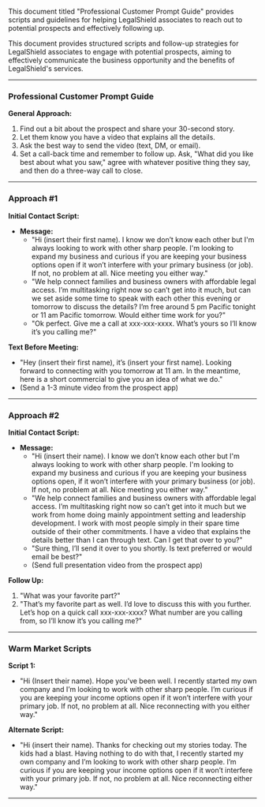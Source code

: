 This document titled "Professional Customer Prompt Guide" provides scripts and guidelines for helping LegalShield associates to reach out to potential prospects and effectively following up. 

This document provides structured scripts and follow-up strategies for LegalShield associates to engage with potential prospects, aiming to effectively communicate the business opportunity and the benefits of LegalShield's services.

---

### Professional Customer Prompt Guide

**General Approach:**
1. Find out a bit about the prospect and share your 30-second story.
2. Let them know you have a video that explains all the details.
3. Ask the best way to send the video (text, DM, or email).
4. Set a call-back time and remember to follow up. Ask, "What did you like best about what you saw," agree with whatever positive thing they say, and then do a three-way call to close.

---

### Approach #1

**Initial Contact Script:**
- **Message:**
  - "Hi (insert their first name). I know we don’t know each other but I'm always looking to work with other sharp people. I'm looking to expand my business and curious if you are keeping your business options open if it won’t interfere with your primary business (or job). If not, no problem at all. Nice meeting you either way."
  - "We help connect families and business owners with affordable legal access. I’m multitasking right now so can’t get into it much, but can we set aside some time to speak with each other this evening or tomorrow to discuss the details? I’m free around 5 pm Pacific tonight or 11 am Pacific tomorrow. Would either time work for you?"
  - "Ok perfect. Give me a call at xxx-xxx-xxxx. What’s yours so I’ll know it’s you calling me?"

**Text Before Meeting:**
- "Hey (insert their first name), it’s (insert your first name). Looking forward to connecting with you tomorrow at 11 am. In the meantime, here is a short commercial to give you an idea of what we do."
- (Send a 1-3 minute video from the prospect app)

---

### Approach #2

**Initial Contact Script:**
- **Message:**
  - "Hi (insert their name). I know we don’t know each other but I'm always looking to work with other sharp people. I'm looking to expand my business and curious if you are keeping your business options open, if it won’t interfere with your primary business (or job). If not, no problem at all. Nice meeting you either way."
  - "We help connect families and business owners with affordable legal access. I’m multitasking right now so can’t get into it much but we work from home doing mainly appointment setting and leadership development. I work with most people simply in their spare time outside of their other commitments. I have a video that explains the details better than I can through text. Can I get that over to you?"
  - "Sure thing, I’ll send it over to you shortly. Is text preferred or would email be best?"
  - (Send full presentation video from the prospect app)

**Follow Up:**
1. "What was your favorite part?"
2. "That’s my favorite part as well. I’d love to discuss this with you further. Let’s hop on a quick call xxx-xxx-xxxx? What number are you calling from, so I’ll know it’s you calling me?"

---

### Warm Market Scripts

**Script 1:**
- "Hi (Insert their name). Hope you’ve been well. I recently started my own company and I’m looking to work with other sharp people. I’m curious if you are keeping your income options open if it won’t interfere with your primary job. If not, no problem at all. Nice reconnecting with you either way."

**Alternate Script:**
- "Hi (insert their name). Thanks for checking out my stories today. The kids had a blast. Having nothing to do with that, I recently started my own company and I’m looking to work with other sharp people. I’m curious if you are keeping your income options open if it won’t interfere with your primary job. If not, no problem at all. Nice reconnecting either way."

---